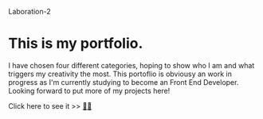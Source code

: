 Laboration-2

# This is my portfolio. 
I have chosen four different categories, hoping to show who I am and what triggers my creativity the most.
This portoflio is obviousy an work in progress as I'm currently studying to become an Front End Developer. 
Looking forward to put more of my projects here!

Click here to see it >> [🙋‍♀️](https://mikaelaand.github.io/Laboration-2/)
